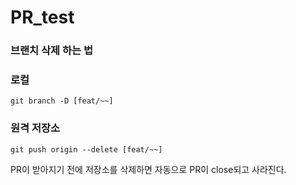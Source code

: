 # PR_test





### 브랜치 삭제 하는 법

### 로컬

`git branch -D [feat/~~]`

### 원격 저장소

`git push origin --delete [feat/~~]`

PR이 받아지기 전에 저장소를 삭제하면 자동으로 PR이 close되고 사라진다.